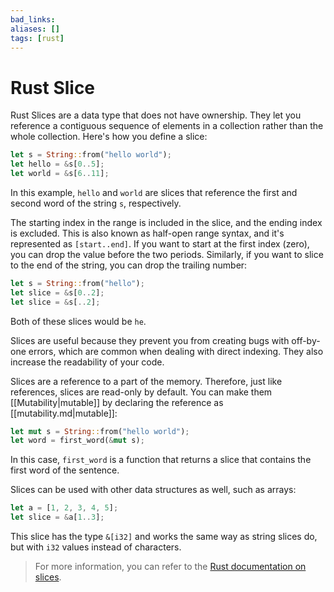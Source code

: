 ```yaml
---
bad_links: 
aliases: []
tags: [rust]
---
```

# Rust Slice

Rust Slices are a data type that does not have ownership. They let you reference a contiguous sequence of elements in a collection rather than the whole collection. Here's how you define a slice:

```rust
let s = String::from("hello world");
let hello = &s[0..5];
let world = &s[6..11];
```

In this example, `hello` and `world` are slices that reference the first and second word of the string `s`, respectively.

The starting index in the range is included in the slice, and the ending index is excluded. This is also known as half-open range syntax, and it's represented as `[start..end]`. If you want to start at the first index (zero), you can drop the value before the two periods. Similarly, if you want to slice to the end of the string, you can drop the trailing number:

```rust
let s = String::from("hello");
let slice = &s[0..2];
let slice = &s[..2];
```

Both of these slices would be `he`.

Slices are useful because they prevent you from creating bugs with off-by-one errors, which are common when dealing with direct indexing. They also increase the readability of your code.

Slices are a reference to a part of the memory. Therefore, just like references, slices are read-only by default. You can make them [[Mutability|mutable]] by declaring the reference as [[mutability.md|mutable]]:

```rust
let mut s = String::from("hello world");
let word = first_word(&mut s);
```

In this case, `first_word` is a function that returns a slice that contains the first word of the sentence.

Slices can be used with other data structures as well, such as arrays:

```rust
let a = [1, 2, 3, 4, 5];
let slice = &a[1..3];
```

This slice has the type `&[i32]` and works the same way as string slices do, but with `i32` values instead of characters.

> For more information, you can refer to the [Rust documentation on slices](https://doc.rust-lang.org/book/ch04-03-slices.html).